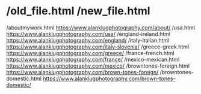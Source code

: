 # /old_file.html /new_file.html

/aboutmywork.html https://www.alanklugphotography.com/about/
/usa.html https://www.alanklugphotography.com/usa/
/england-ireland.html https://www.alanklugphotography.com/england/
/italy-italian.html https://www.alanklugphotography.com/italy-slovenia/
/greece-greek.html https://www.alanklugphotography.com/greece/
/france-french.html https://www.alanklugphotography.com/france/
/mexico-mexican.html https://www.alanklugphotography.com/mexico/
/browntones-foreign.html https://www.alanklugphotography.com/brown-tones-foreign/
/browntones-domestic.html https://www.alanklugphotography.com/brown-tones-domestic/
